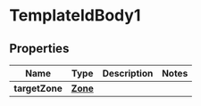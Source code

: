 # TemplateIdBody1

## Properties
Name | Type | Description | Notes
------------ | ------------- | ------------- | -------------
**targetZone** | [**Zone**](Zone.md) |  | 

